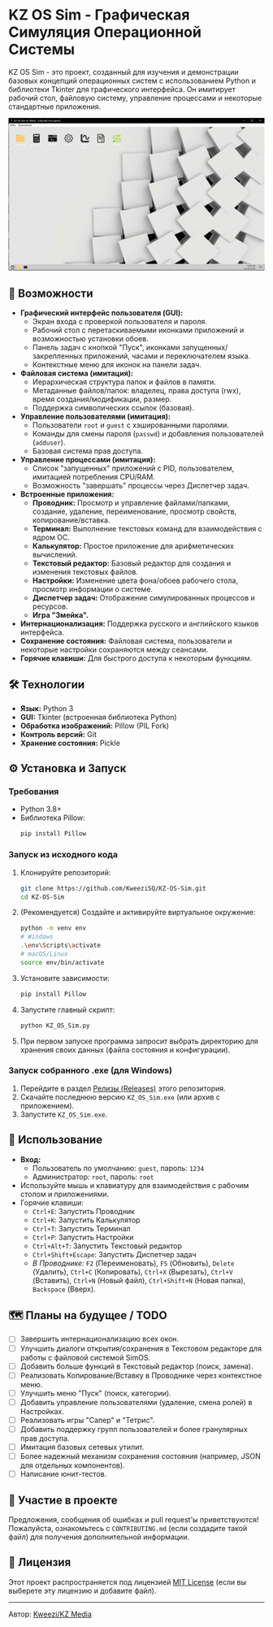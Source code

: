 # KZ OS Sim - Графическая Симуляция Операционной Системы

KZ OS Sim - это проект, созданный для изучения и демонстрации базовых концепций операционных систем с использованием Python и библиотеки Tkinter для графического интерфейса. Он имитирует рабочий стол, файловую систему, управление процессами и некоторые стандартные приложения.

![Скриншот KZ OS Sim](docs/images/desktop_screenshot.png)
<!-- Замени link_to_your_screenshot.png на реальную ссылку на скриншот, если загрузишь его в репозиторий -->

## 🚀 Возможности

*   **Графический интерфейс пользователя (GUI):**
    *   Экран входа с проверкой пользователя и пароля.
    *   Рабочий стол с перетаскиваемыми иконками приложений и возможностью установки обоев.
    *   Панель задач с кнопкой "Пуск", иконками запущенных/закрепленных приложений, часами и переключателем языка.
    *   Контекстные меню для иконок на панели задач.
*   **Файловая система (имитация):**
    *   Иерархическая структура папок и файлов в памяти.
    *   Метаданные файлов/папок: владелец, права доступа (rwx), время создания/модификации, размер.
    *   Поддержка символических ссылок (базовая).
*   **Управление пользователями (имитация):**
    *   Пользователи `root` и `guest` с хэшированными паролями.
    *   Команды для смены пароля (`passwd`) и добавления пользователей (`adduser`).
    *   Базовая система прав доступа.
*   **Управление процессами (имитация):**
    *   Список "запущенных" приложений с PID, пользователем, имитацией потребления CPU/RAM.
    *   Возможность "завершать" процессы через Диспетчер задач.
*   **Встроенные приложения:**
    *   **Проводник:** Просмотр и управление файлами/папками, создание, удаление, переименование, просмотр свойств, копирование/вставка.
    *   **Терминал:** Выполнение текстовых команд для взаимодействия с ядром ОС.
    *   **Калькулятор:** Простое приложение для арифметических вычислений.
    *   **Текстовый редактор:** Базовый редактор для создания и изменения текстовых файлов.
    *   **Настройки:** Изменение цвета фона/обоев рабочего стола, просмотр информации о системе.
    *   **Диспетчер задач:** Отображение симулированных процессов и ресурсов.
    *   **Игра "Змейка".**
*   **Интернационализация:** Поддержка русского и английского языков интерфейса.
*   **Сохранение состояния:** Файловая система, пользователи и некоторые настройки сохраняются между сеансами.
*   **Горячие клавиши:** Для быстрого доступа к некоторым функциям.

## 🛠️ Технологии

*   **Язык:** Python 3
*   **GUI:** Tkinter (встроенная библиотека Python)
*   **Обработка изображений:** Pillow (PIL Fork)
*   **Контроль версий:** Git
*   **Хранение состояния:** Pickle

## ⚙️ Установка и Запуск

### Требования

*   Python 3.8+
*   Библиотека Pillow:
    ```bash
    pip install Pillow
    ```

### Запуск из исходного кода

1.  Клонируйте репозиторий:
    ```bash
    git clone https://github.com/KweeziSQ/KZ-OS-Sim.git
    cd KZ-OS-Sim
    ```
2.  (Рекомендуется) Создайте и активируйте виртуальное окружение:
    ```bash
    python -m venv env
    # Windows
    .\env\Scripts\activate
    # macOS/Linux
    source env/bin/activate
    ```
3.  Установите зависимости:
    ```bash
    pip install Pillow
    ```
4.  Запустите главный скрипт:
    ```bash
    python KZ_OS_Sim.py
    ```
5.  При первом запуске программа запросит выбрать директорию для хранения своих данных (файла состояния и конфигурации).

### Запуск собранного .exe (для Windows)

1.  Перейдите в раздел [Релизы (Releases)](https://github.com/KweeziSQ/KZ-OS-Sim/releases) этого репозитория.
2.  Скачайте последнюю версию `KZ_OS_Sim.exe` (или архив с приложением).
3.  Запустите `KZ_OS_Sim.exe`.

## 📖 Использование

*   **Вход:**
    *   Пользователь по умолчанию: `guest`, пароль: `1234`
    *   Администратор: `root`, пароль: `root`
*   Используйте мышь и клавиатуру для взаимодействия с рабочим столом и приложениями.
*   Горячие клавиши:
    *   `Ctrl+E`: Запустить Проводник
    *   `Ctrl+K`: Запустить Калькулятор
    *   `Ctrl+T`: Запустить Терминал
    *   `Ctrl+P`: Запустить Настройки
    *   `Ctrl+Alt+T`: Запустить Текстовый редактор
    *   `Ctrl+Shift+Escape`: Запустить Диспетчер задач
    *   *В Проводнике:* `F2` (Переименовать), `F5` (Обновить), `Delete` (Удалить), `Ctrl+C` (Копировать), `Ctrl+X` (Вырезать), `Ctrl+V` (Вставить), `Ctrl+N` (Новый файл), `Ctrl+Shift+N` (Новая папка), `Backspace` (Вверх).

## 🗺️ Планы на будущее / TODO

*   [ ] Завершить интернационализацию всех окон.
*   [ ] Улучшить диалоги открытия/сохранения в Текстовом редакторе для работы с файловой системой SimOS.
*   [ ] Добавить больше функций в Текстовый редактор (поиск, замена).
*   [ ] Реализовать Копирование/Вставку в Проводнике через контекстное меню.
*   [ ] Улучшить меню "Пуск" (поиск, категории).
*   [ ] Добавить управление пользователями (удаление, смена ролей) в Настройках.
*   [ ] Реализовать игры "Сапер" и "Тетрис".
*   [ ] Добавить поддержку групп пользователей и более гранулярных прав доступа.
*   [ ] Имитация базовых сетевых утилит.
*   [ ] Более надежный механизм сохранения состояния (например, JSON для отдельных компонентов).
*   [ ] Написание юнит-тестов.

## 🤝 Участие в проекте

Предложения, сообщения об ошибках и pull request'ы приветствуются! Пожалуйста, ознакомьтесь с `CONTRIBUTING.md` (если создадите такой файл) для получения дополнительной информации.

## 📜 Лицензия

Этот проект распространяется под лицензией [MIT License](LICENSE.txt) (если вы выберете эту лицензию и добавите файл).

---

Автор: [Kweezi/KZ Media](https://github.com/KweeziSQ)
